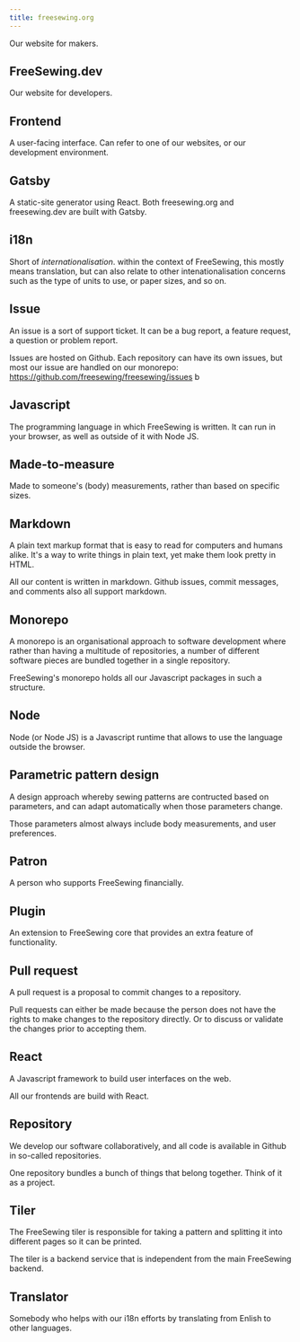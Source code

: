 ```yaml
---
title: freesewing.org
---
```


Our website for makers.

## FreeSewing.dev

Our website for developers.

## Frontend

A user-facing interface. Can refer to one of our websites, or our development environment.

## Gatsby

A static-site generator using React. Both freesewing.org and freesewing.dev are
built with Gatsby.

## i18n

Short of _internationalisation_. within the context of FreeSewing, this mostly
means translation, but can also relate to other intenationalisation concerns such
as the type of units to use, or paper sizes, and so on.

## Issue

An issue is a sort of support ticket. It can be a bug report, a feature request, a question
or problem report.

Issues are hosted on Github. Each repository can have its own issues, but most our
issue are handled on our monorepo: https://github.com/freesewing/freesewing/issues b

## Javascript

The programming language in which FreeSewing is written. It can run in your
browser, as well as outside of it with Node JS.

## Made-to-measure

Made to someone's (body) measurements, rather than based on specific sizes.

## Markdown

A plain text markup format that is easy to read for computers and humans alike.
It's a way to write things in plain text, yet make them look pretty in HTML.

All our content is written in markdown. Github issues, commit messages, and comments
also all support markdown.

## Monorepo

A monorepo is an organisational approach to software development where rather than
having a multitude of repositories, a number of different software pieces are bundled
together in a single repository.

FreeSewing's monorepo holds all our Javascript packages in such a structure.

## Node

Node (or Node JS) is a Javascript runtime that allows to use the language outside the browser.

## Parametric pattern design

A design approach whereby sewing patterns are contructed based on parameters,
and can adapt automatically when those parameters change.

Those parameters almost always include body measurements, and user preferences.

## Patron

A person who supports FreeSewing financially.

## Plugin

An extension to FreeSewing core that provides an extra feature of functionality.

## Pull request

A pull request is a proposal to commit changes to a repository.

Pull requests can either be made because the person does not have the rights to make
changes to the repository directly. Or to discuss or validate the changes prior to
accepting them.

## React

A Javascript framework to build user interfaces on the web.

All our frontends are build with React.

## Repository

We develop our software collaboratively, and all code is available in Github in so-called repositories.

One repository bundles a bunch of things that belong together. Think of it as a project.

## Tiler

The FreeSewing tiler is responsible for taking a pattern and splitting it into different
pages so it can be printed.

The tiler is a backend service that is independent from the main FreeSewing backend.

## Translator

Somebody who helps with our i18n efforts by translating from Enlish to other languages.
